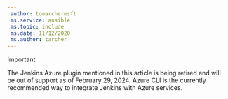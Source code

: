 ```yaml
---
 author: tomarchermsft
 ms.service: ansible
 ms.topic: include
 ms.date: 11/12/2020
 ms.author: tarcher
---
```


> [!Important]
> The Jenkins Azure plugin mentioned in this article is being retired and will be out of support as of February 29, 2024. Azure CLI is the currently recommended way to integrate Jenkins with Azure services.